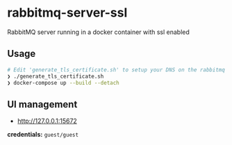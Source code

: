 # rabbitmq-server-ssl

RabbitMQ server running in a docker container with ssl enabled

## Usage

```bash
# Edit 'generate_tls_certificate.sh' to setup your DNS on the rabbitmq server
❯ ./generate_tls_certificate.sh
❯ docker-compose up --build --detach
```

## UI management

- <http://127.0.0.1:15672>

**credentials:** `guest/guest`
